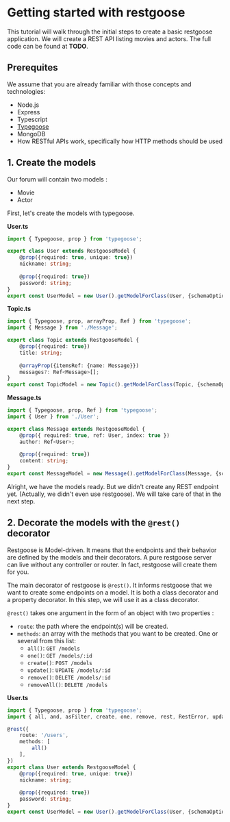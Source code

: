 # Getting started with restgoose

This tutorial will walk through the initial steps to create a basic restgoose application.
We will create a REST API listing movies and actors.
The full code can be found at **TODO**. 

## Prerequites
We assume that you are already familiar with those concepts and technologies: 
- Node.js
- Express
- Typescript
- [Typegoose](https://github.com/szokodiakos/typegoose)
- MongoDB
- How RESTful APIs work, specifically how HTTP methods should be used  

## 1. Create the models
Our forum will contain two models :
- Movie
- Actor

First, let's create the models with typegoose.

**User.ts**
```typescript
import { Typegoose, prop } from 'typegoose';

export class User extends RestgooseModel {
    @prop({required: true, unique: true})
    nickname: string;
    
    @prop({required: true})
    password: string;
}
export const UserModel = new User().getModelForClass(User, {schemaOptions: {timestamps: true}});
```

**Topic.ts**
```typescript
import { Typegoose, prop, arrayProp, Ref } from 'typegoose';
import { Message } from './Message';

export class Topic extends RestgooseModel {
    @prop({required: true})
    title: string;
    
    @arrayProp({itemsRef: {name: Message}})
    messages?: Ref<Message>[];
}
export const TopicModel = new Topic().getModelForClass(Topic, {schemaOptions: {timestamps: true}});
```

**Message.ts**
```typescript
import { Typegoose, prop, Ref } from 'typegoose';
import { User } from './User';

export class Message extends RestgooseModel {
    @prop({ required: true, ref: User, index: true })
    author: Ref<User>;
    
    @prop({required: true})
    content: string;
}
export const MessageModel = new Message().getModelForClass(Message, {schemaOptions: {timestamps: true}});
```

Alright, we have the models ready. 
But we didn't create any REST endpoint yet. 
(Actually, we didn't even use restgoose).
We will take care of that in the next step. 

## 2. Decorate the models with the `@rest()` decorator
Restgoose is Model-driven. 
It means that the endpoints and their behavior are defined by the models and their decorators. 
A pure restgoose server can live without any controller or router. 
In fact, restgoose will create them for you.

The main decorator of restgoose is `@rest()`. 
It informs restgoose that we want to create some endpoints on a model.
It is both a class decorator and a property decorator.
In this step, we will use it as a class decorator.

`@rest()` takes one argument in the form of an object with two properties : 
- `route`: the path where the endpoint(s) will be created.
- `methods`: an array with the methods that you want to be created. One or several from this list:
    - `all()`: `GET /models`
    - `one()`: `GET /models/:id`
    - `create()`: `POST /models`
    - `update()`: `UPDATE /models/:id`
    - `remove()`: `DELETE /models/:id`
    - `removeAll()`: `DELETE /models`

**User.ts**
```typescript
import { Typegoose, prop } from 'typegoose';
import { all, and, asFilter, create, one, remove, rest, RestError, update } from '@xureilab/restgoose';

@rest({
    route: '/users',
    methods: [
        all()
    ],
})
export class User extends RestgooseModel {
    @prop({required: true, unique: true})
    nickname: string;
    
    @prop({required: true})
    password: string;
}
export const UserModel = new User().getModelForClass(User, {schemaOptions: {timestamps: true}});
```
